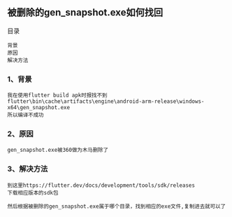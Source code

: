 被删除的gen_snapshot.exe如何找回
----
目录
```
背景
原因
解决方法
```
### 1、背景
```
我在使用flutter build apk时报找不到
flutter\bin\cache\artifacts\engine\android-arm-release\windows-x64\gen_snapshot.exe
所以编译不成功
```
### 2、原因
```
gen_snapshot.exe被360做为木马删除了
```
### 3、解决方法
```
到这里https://flutter.dev/docs/development/tools/sdk/releases
下载相应版本的sdk包

然后根据被删除的gen_snapshot.exe属于哪个目录，找到相应的exe文件,复制进去就可以了
```
